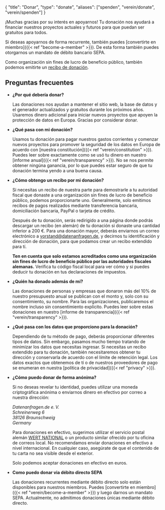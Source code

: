 {
    "title": "Donar",
    "type": "donate",
    "aliases": ["spenden", "verein/donate", "verein/spenden"]
}

¡Muchas gracias por su interés en apoyarnos! Tu donación nos ayudará a financiar nuestros proyectos actuales y futuros para que puedan ser gratuitos para todos.

Si deseas apoyarnos de forma recurrente, también puedes [convertirte en miembro]({{< ref "become-a-member" >}}). De esta forma también puedes otorgarnos un mandato de débito bancario SEPA.

Como organización sin fines de lucro de beneficio público, también podemos emitirte un [recibo de donación](#donation-receipt-howto).

<div class="donation-widget"></div>

## Preguntas frecuentes

* **¿Por qué debería donar?**

   Las donaciones nos ayudan a mantener el sitio web, la base de datos y el generador actualizados y gratuitos durante los próximos años. Usaremos dinero adicional para iniciar nuevos proyectos que apoyen la protección de datos en Europa. Gracias por considerar donar.

* **¿Qué pasa con mi donación?**

    Usamos tu donación para pagar nuestros gastos corrientes y comenzar nuevos proyectos para promover la seguridad de los datos en Europa de acuerdo con [nuestra constitución]({{< ref "verein/constitution" >}}). Puedes leer sobre exactamente como se usó tu dinero en nuestro [informe anual]({{< ref "verein/transparency" >}}). No se nos permite obtener ningúna ganancia, por lo que puedes estar seguro de que tu donación termina yendo a una buena causa.
    
* <a id="donation-receipt-howto"></a>**¿Cómo obtengo un recibo por mi donación?**

    Si necesitas un recibo de nuestra parte para demostrarle a tu autoridad fiscal que donaste a una organización sin fines de lucro de beneficio público, podemos proporcionarte uno. Generalmente, solo emitimos recibos de pagos realizados mediante transferencia bancaria, domiciliación bancaria, PayPal o tarjeta de crédito.

    Después de tu donación, serás redirigido a una página donde podrás descargar un recibo (en alemán) de tu donación si donaste una cantidad inferior a 200 €.
    Para una donación mayor, deberás enviarnos un correo electrónico a [vorstand@datenanfragen.de](mailto:vorstand@datenanfragen.de), y decirnos tu identificación y dirección de donación, para que podamos crear un recibo extendido para tí.

    **Ten en cuenta que solo estamos acreditados como una organización sin fines de lucro de beneficio público por las autoridades fiscales alemanas.** Verifica tu código fiscal local para ver cómo y si puedes deducir tu donación en tus declaraciones de impuestos.
 
* **¿Quién ha donado además de mí?**

    Las donaciones de personas y empresas que donaron más del 10% de nuestro presupuesto anual se publican con el monto y, solo con su consentimiento, su nombre. Para las organizaciones, publicaremos el nombre incluso sin consentimiento explícito. Puedes leer sobre estas donaciones en nuestro [informe de transparencia]({{< ref "verein/transparency" >}}).

* **¿Qué pasa con los datos que proporciono para la donación?**

    Dependiendo de tu método de pago, deberás proporcionar diferentes tipos de datos. Sin embargo, pasamos mucho tiempo tratando de minimizar los datos que necesitas ingresar. Si necesitas un recibo extendido para tu donación, también necesitaremos obtener tu dirección y conservarla de acuerdo con el límite de retención legal. Los datos exactos que obtenemos de tí o de nuestros proveedores de pago se enumeran en nuestra [política de privacidad]({{< ref "privacy" >}}).

* **¿Cómo puedo donar de forma anónima?**

    Si no deseas revelar tu identidad, puedes utilizar una moneda criptográfica anónima o enviarnos dinero en efectivo por correo a nuestra dirección:

    *Datenanfragen.de e.&thinsp;V.  
    Schreinerweg 6  
    38126 Braunschweig  
    Germany*

    Para donaciones en efectivo, sugerimos utilizar el servicio postal alemán [WERT NATIONAL](https://www.deutschepost.de/de/w/wert-national.html) o un producto similar ofrecido por tu oficina de correos local. No recomendamos enviar donaciones en efectivo a nivel internacional. En cualquier caso, asegúrate de que el contenido de tu carta no sea visible desde el exterior.

    Solo podemos aceptar donaciones en efectivo en euros.

* **Como puedo donar via débito directo SEPA**

    <!-- TODO: Activate at mollie -->
    Las donaciones recurrentes mediante débito directo solo están disponibles para nuestros miembros. Puedes [convertirte en miembro]({{< ref "verein/become-a-member" >}}) y luego darnos un mandato SEPA. Actualmente, no admitimos donaciones únicas mediante débito directo.
